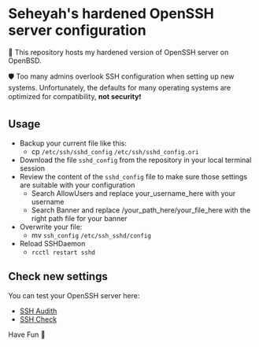 # Seheyah's hardened OpenSSH server configuration
🎯 This repository hosts my hardened version of OpenSSH server on OpenBSD.

🛡️ Too many admins overlook SSH configuration when setting up new systems. Unfortunately, the defaults for many operating systems are optimized for compatibility, **not security**❗

## Usage
* Backup your current file like this:
  * cp `/etc/ssh/sshd_config` `/etc/ssh/sshd_config.ori`
* Download the file `sshd_config` from the repository in your local terminal session
* Review the content of the `sshd_config` file to make sure those settings are suitable with your configuration
  * Search AllowUsers and replace your_username_here with your username
  * Search Banner and replace /your_path_here/your_file_here with the right path file for your banner
* Overwrite your file:
  * mv `ssh_config` `/etc/ssh_sshd/config`
* Reload SSHDaemon
  * `rcctl restart sshd`

## Check new settings
You can test your OpenSSH server here:
  * [SSH Audith](https://www.sshaudit.com/) 
  * [SSH Check](https://sshcheck.com/)

Have Fun 🐡
